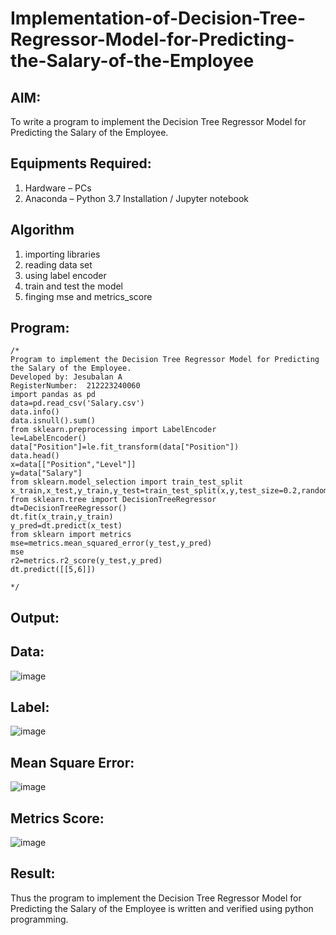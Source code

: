 # Implementation-of-Decision-Tree-Regressor-Model-for-Predicting-the-Salary-of-the-Employee

## AIM:
To write a program to implement the Decision Tree Regressor Model for Predicting the Salary of the Employee.

## Equipments Required:
1. Hardware – PCs
2. Anaconda – Python 3.7 Installation / Jupyter notebook

## Algorithm
1. importing libraries
2. reading data set
3. using label encoder
4. train and test the model
5. finging mse and metrics_score

## Program:
```
/*
Program to implement the Decision Tree Regressor Model for Predicting the Salary of the Employee.
Developed by: Jesubalan A
RegisterNumber:  212223240060
import pandas as pd
data=pd.read_csv('Salary.csv')
data.info()
data.isnull().sum()
from sklearn.preprocessing import LabelEncoder
le=LabelEncoder()
data["Position"]=le.fit_transform(data["Position"])
data.head()
x=data[["Position","Level"]]
y=data["Salary"]
from sklearn.model_selection import train_test_split
x_train,x_test,y_train,y_test=train_test_split(x,y,test_size=0.2,random_state=2)
from sklearn.tree import DecisionTreeRegressor
dt=DecisionTreeRegressor()
dt.fit(x_train,y_train)
y_pred=dt.predict(x_test)
from sklearn import metrics
mse=metrics.mean_squared_error(y_test,y_pred)
mse
r2=metrics.r2_score(y_test,y_pred)
dt.predict([[5,6]])

*/
```

## Output:
## Data:
![image](https://github.com/Jeshwanthkumarpayyavula/Implementation-of-Decision-Tree-Regressor-Model-for-Predicting-the-Salary-of-the-Employee/assets/145742402/c5ded434-6b73-431d-8d48-d4fa2e4b4348)
## Label:
![image](https://github.com/Jeshwanthkumarpayyavula/Implementation-of-Decision-Tree-Regressor-Model-for-Predicting-the-Salary-of-the-Employee/assets/145742402/3c463e90-5443-46f2-8ca8-316e01c786f8)
## Mean Square Error:
![image](https://github.com/Jeshwanthkumarpayyavula/Implementation-of-Decision-Tree-Regressor-Model-for-Predicting-the-Salary-of-the-Employee/assets/145742402/20327990-d94f-49f0-8062-0f4d26aae812)
## Metrics Score:
![image](https://github.com/Jeshwanthkumarpayyavula/Implementation-of-Decision-Tree-Regressor-Model-for-Predicting-the-Salary-of-the-Employee/assets/145742402/a3d5e9bd-892e-459a-bffe-2173e0a45ef1)







## Result:
Thus the program to implement the Decision Tree Regressor Model for Predicting the Salary of the Employee is written and verified using python programming.
